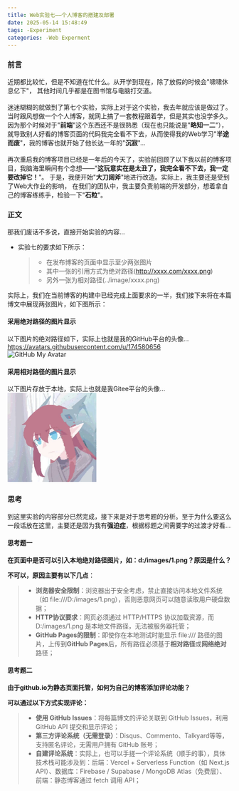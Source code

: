 ```yaml
---
title: Web实验七——个人博客的搭建及部署
date: 2025-05-14 15:48:49
tags: -Experiment
categories: -Web Experment
---
```


### **前言**

近期都比较忙，但是不知道在忙什么。从开学到现在，除了放假的时候会"啸啸休息亿下"，
其他时间几乎都是在图书馆与电脑打交道。
<br><br>迷迷糊糊的就做到了第七个实验，实际上对于这个实验，我去年就应该是做过了。
当时跟风想做一个个人博客，就网上搞了一套教程跟着学，但是其实也没学多久。因为那个时候对于"**前端**"这个东西还不是很熟悉（现在也只能说是"**略知一二**"），
就导致别人好看的博客页面的代码我完全看不下去，从而使得我的Web学习"**半途而废**"，我的博客也就开始了他长达一年的"**沉寂**"...
<br><br>再次重启我的博客项目已经是一年后的今天了，实验前回顾了以下我以前的博客项目，我脑海里瞬间有个念想——"**这玩意实在是太丑了，我完全看不下去，我一定要改掉它！**"。
于是，我便开始"**大刀阔斧**"地进行改造。实际上，我主要还是受到了Web大作业的影响，
在我们的团队中，我主要负责前端的开发部分，想着拿自己的博客练练手，检验一下"**石粒**"。

### **正文**

那我们废话不多说，直接开始实验的内容...

- 实验七的要求如下所示：
  > - 在发布博客的页面中显示至少两张图片
  > - 其中一张的引用方式为绝对路径(<http://xxxx.com/xxxx.png>)
  > - 另外一张为相对路径(../image/xxxx.png)

实际上，我们在当前博客的构建中已经完成上面要求的一半，我们接下来将在本篇博文中展现两张图片，如下图所示：

#### **采用绝对路径的图片显示**

以下图片的绝对路径如下，实际上也就是我的GitHub平台的头像...
<https://avatars.githubusercontent.com/u/174580656><br>
<img
src="https://avatars.githubusercontent.com/u/174580656"
alt="GitHub My Avatar"
width="200"
height="200"
/>

#### **采用相对路径的图片显示**

以下图片存放于本地，实际上也就是我Gitee平台的头像...<br>
<img
src="/images/Jiu.png"
alt="GitHub My Avatar"
width="200"
height="200"
/>

### **思考**

到这里实验的内容部分已然完成，接下来是对于思考题的分析。至于为什么要这么一段话放在这里，主要还是因为我有**强迫症**，根据标题之间需要字的过渡才好看...

#### **思考题一**

**在页面中是否可以引入本地绝对路径图片，如：d:/images/1.png？原因是什么？**

**不可以，原因主要有以下几点**：
  >
  > - **浏览器安全限制**：浏览器出于安全考虑，禁止直接访问本地文件系统（如 file:///D:/images/1.png），否则恶意网页可以随意读取用户硬盘数据；
  > - **HTTP协议要求**：网页必须通过 HTTP/HTTPS 协议加载资源，而 D:/images/1.png 是本地文件路径，无法被服务器托管；
  > - **GitHub Pages的限制**：即使你在本地测试时能显示 file:/// 路径的图片，上传到**GitHub Pages**后，所有路径必须基于**相对路径**或**网络绝对**路径；

#### **思考题二**

**由于github.io为静态页面托管，如何为自己的博客添加评论功能？**

**可以通过以下方式实现评论：**
  >
  > - **使用 GitHub Issues**：将每篇博文的评论关联到 GitHub Issues，利用 GitHub API 提交和显示评论；
  > - **第三方评论系统（无需登录）**：Disqus、Commento、Talkyard等等，支持匿名评论，无需用户拥有 GitHub 账号；
  > - **自建评论系统**：实际上，也可以手搓一个评论系统（顺手的事），具体技术栈可能涉及到：后端：Vercel + Serverless Function（如 Next.js API）、数据库：Firebase / Supabase / MongoDB Atlas（免费层）、前端：静态博客通过 fetch 调用 API；
